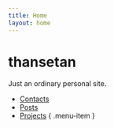 ```yaml
---
title: Home
layout: home
---
```

# thansetan
Just an ordinary personal site.
 - [Contacts](contacts.md)
 - [Posts](posts)
 - [Projects](projects)
{ .menu-item }